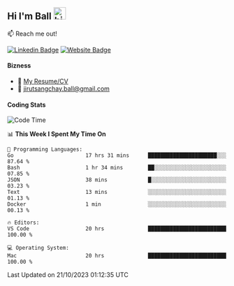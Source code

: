## Hi I'm Ball <img src="https://user-images.githubusercontent.com/1303154/88677602-1635ba80-d120-11ea-84d8-d263ba5fc3c0.gif" width="28px" height="28px" alt="hi">
 
:mailbox: Reach me out!

[![Linkedin Badge](https://img.shields.io/badge/-Jirut-0e76a8?style=flat&labelColor=0e76a8&logo=linkedin&logoColor=white)](https://www.linkedin.com/in/jirut-sangchay-338370251)
[![Website Badge](https://img.shields.io/badge/Website-184aa8?logo=website&logoColor=)](https://resume-jirut.web.app)

<!-- TODO: Add last video link -->
#### Bizness
- :paperclip: [My Resume/CV](https://github.com/Jirut01/Jirut01/blob/main/resume_jirut.pdf)
- :email: jirutsangchay.ball@gmail.com

#### Coding Stats


<!--START_SECTION:waka-->
![Code Time](http://img.shields.io/badge/Code%20Time-433%20hrs%2059%20mins-blue)

📊 **This Week I Spent My Time On** 

```text
💬 Programming Languages: 
Go                       17 hrs 31 mins      ██████████████████████░░░   87.64 % 
Bash                     1 hr 34 mins        ██░░░░░░░░░░░░░░░░░░░░░░░   07.85 % 
JSON                     38 mins             █░░░░░░░░░░░░░░░░░░░░░░░░   03.23 % 
Text                     13 mins             ░░░░░░░░░░░░░░░░░░░░░░░░░   01.13 % 
Docker                   1 min               ░░░░░░░░░░░░░░░░░░░░░░░░░   00.13 % 

🔥 Editors: 
VS Code                  20 hrs              █████████████████████████   100.00 % 

💻 Operating System: 
Mac                      20 hrs              █████████████████████████   100.00 % 
```


 Last Updated on 21/10/2023 01:12:35 UTC
<!--END_SECTION:waka-->
